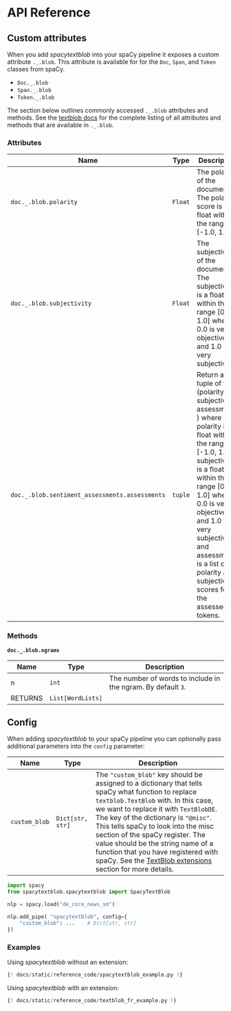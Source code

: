 # API Reference

## Custom attributes

When you add *spacytextblob* into your spaCy pipeline it exposes a custom attribute `._.blob`. This attribute is available for for the `Doc`, `Span`, and `Token` classes from spaCy.

- `Doc._.blob`
- `Span._.blob`
- `Token._.blob`

The section below outlines commonly accessed `._.blob` attributes and methods. See the [textblob docs](https://textblob.readthedocs.io/en/dev/api_reference.html#textblob.blob.TextBlob) for the complete listing of all attributes and methods that are available in `._.blob`.

### Attributes

| Name | Type | Description |
|------|------|-------------|
| `doc._.blob.polarity` | `Float` | The polarity of the document. The polarity score is a float within the range [-1.0, 1.0]. |
| `doc._.blob.subjectivity` | `Float` | The subjectivity of the document. The subjectivity is a float within the range [0.0, 1.0] where 0.0 is very objective and 1.0 is very subjective. |
| `doc._.blob.sentiment_assessments.assessments` | `tuple` | Return a tuple of form (polarity, subjectivity, assessments ) where polarity is a float within the range [-1.0, 1.0], subjectivity is a float within the range [0.0, 1.0] where 0.0 is very objective and 1.0 is very subjective, and assessments is a list of polarity and subjectivity scores for the assessed tokens. |

### Methods

**`doc._.blob.ngrams`**

| Name | Type | Description |
|------|------|-------------|
| n | `int` | The number of words to include in the ngram. By default `3`. |
| RETURNS | `List[WordLists]` | |


## Config

When adding *spacytextblob* to your spaCy pipeline you can optionally pass additional parameters into the `config` parameter:

| Name | Type | Description |
|------|------|-------------|
| `custom_blob` | `Dict[str, str]` | The `"custom_blob"` key should be assigned to a dictionary that tells spaCy what function to replace `textblob.TextBlob` with. In this case, we want to replace it with `TextBlobDE`. The key of the dictionary is `"@misc"`. This tells spaCy to look into the misc section of the spaCy register. The value should be the string name of a function that you have registered with spaCy. See the [TextBlob extensions](tutorial/textblob_extensions.md) section for more details. |


```python
import spacy
from spacytextblob.spacytextblob import SpacyTextBlob

nlp = spacy.load("de_core_news_sm")

nlp.add_pipe( "spacytextblob", config={
    "custom_blob": ...    # Dict[str, str]
})
```

### Examples

Using *spacytextblob* without an extension:

```python
{! docs/static/reference_code/spacytextblob_example.py !}
```

Using *spacytextblob* with an extension:

```python
{! docs/static/reference_code/textblob_fr_example.py !}
```
